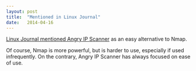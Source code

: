 ```yaml
---
layout: post
title:  "Mentioned in Linux Journal"
date:   2014-04-16
---
```


[Linux Journal mentioned Angry IP Scanner](http://www.linuxjournal.com/content/non-linux-foss-angry-ip) as an easy alternative to Nmap.

Of course, Nmap is more powerful, but is harder to use, especially if used infrequently. On the contrary, Angry IP Scanner
 has always focused on ease of use.
